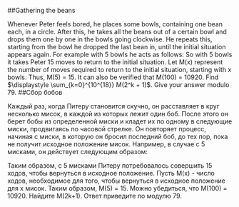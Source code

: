 ##Gathering the beans

Whenever Peter feels bored, he places some bowls, containing one bean each, in a circle. After this, he takes all the beans out of a certain bowl and drops them one by one in the bowls going clockwise. He repeats this, starting from the bowl he dropped the last bean in, until the initial situation appears again. For example with 5 bowls he acts as follows:
So with 5 bowls it takes Peter 15 moves to return to the initial situation.
Let M(x) represent the number of moves required to return to the initial situation, starting with x bowls. Thus, M(5) = 15. It can also be verified that M(100) = 10920.
Find $\displaystyle \sum_{k=0}^{10^{18}} M(2^k + 1)$. Give your answer modulo 79.
##Сбор бобов

Каждый раз, когда Питеру становится скучно, он расставляет в круг несколько мисок, в каждой из которых лежит один боб. После этого он берет бобы из определенной миски и кладет их по одному в следующие миски, продвигаясь по часовой стрелке. Он повторяет процесс, начиная с миски, в которую он бросил последний боб, до тех пор, пока не получит исходное положение мисок. Например, в случае с 5 мисками, он действует следующим образом:

Таким образом, с 5 мисками Питеру потребовалось совершить 15 ходов, чтобы вернуться в исходное положение.
Пусть M(x) - число ходов, необходимое для того, чтобы вернуться в исходное положение для x мисок. Таким образом, M(5) = 15. Можно убедиться, что M(100) = 10920.
Найдите  M(2k+1). Ответ приведите по модулю 79.

